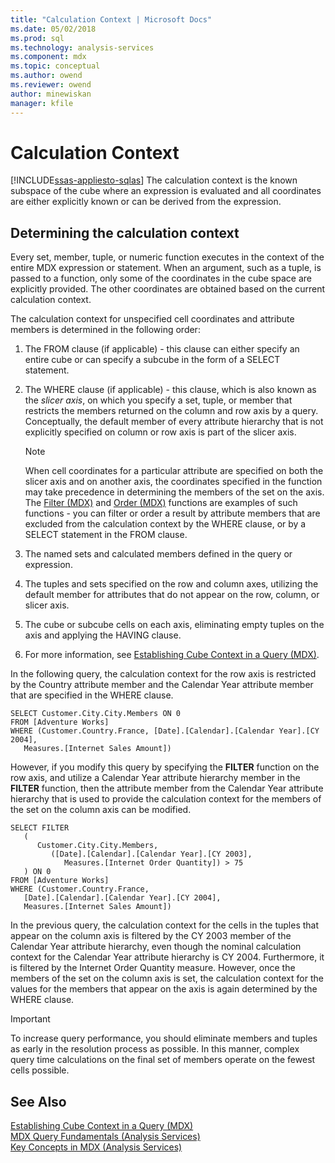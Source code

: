 ```yaml
---
title: "Calculation Context | Microsoft Docs"
ms.date: 05/02/2018
ms.prod: sql
ms.technology: analysis-services
ms.component: mdx
ms.topic: conceptual
ms.author: owend
ms.reviewer: owend
author: minewiskan
manager: kfile
---
```

# Calculation Context
[!INCLUDE[ssas-appliesto-sqlas](../../../includes/ssas-appliesto-sqlas.md)]
  The calculation context is the known subspace of the cube where an expression is evaluated and all coordinates are either explicitly known or can be derived from the expression.  
  
## Determining the calculation context  
 Every set, member, tuple, or numeric function executes in the context of the entire MDX expression or statement. When an argument, such as a tuple, is passed to a function, only some of the coordinates in the cube space are explicitly provided. The other coordinates are obtained based on the current calculation context.  
  
 The calculation context for unspecified cell coordinates and attribute members is determined in the following order:  
  
1.  The FROM clause (if applicable) - this clause can either specify an entire cube or can specify a subcube in the form of a SELECT statement.  
  
2.  The WHERE clause (if applicable) - this clause, which is also known as the *slicer axis*, on which you specify a set, tuple, or member that restricts the members returned on the column and row axis by a query. Conceptually, the default member of every attribute hierarchy that is not explicitly specified on column or row axis is part of the slicer axis.  
  
    > [!NOTE]  
    >  When cell coordinates for a particular attribute are specified on both the slicer axis and on another axis, the coordinates specified in the function may take precedence in determining the members of the set on the axis. The [Filter (MDX)](../../../mdx/filter-mdx.md) and [Order (MDX)](../../../mdx/order-mdx.md) functions are examples of such functions - you can filter or order a result by attribute members that are excluded from the calculation context by the WHERE clause, or by a SELECT statement in the FROM clause.  
  
3.  The named sets and calculated members defined in the query or expression.  
  
4.  The tuples and sets specified on the row and column axes, utilizing the default member for attributes that do not appear on the row, column, or slicer axis.  
  
5.  The cube or subcube cells on each axis, eliminating empty tuples on the axis and applying the HAVING clause.  
  
6.  For more information, see [Establishing Cube Context in a Query &#40;MDX&#41;](../../../analysis-services/multidimensional-models/mdx/establishing-cube-context-in-a-query-mdx.md).  
  
 In the following query, the calculation context for the row axis is restricted by the Country attribute member and the Calendar Year attribute member that are specified in the WHERE clause.  
  
```  
SELECT Customer.City.City.Members ON 0  
FROM [Adventure Works]  
WHERE (Customer.Country.France, [Date].[Calendar].[Calendar Year].[CY 2004],  
   Measures.[Internet Sales Amount])  
```  
  
 However, if you modify this query by specifying the **FILTER** function on the row axis, and utilize a Calendar Year attribute hierarchy member in the **FILTER** function, then the attribute member from the Calendar Year attribute hierarchy that is used to provide the calculation context for the members of the set on the column axis can be modified.  
  
```  
SELECT FILTER  
   (  
      Customer.City.City.Members,   
         ([Date].[Calendar].[Calendar Year].[CY 2003],  
            Measures.[Internet Order Quantity]) > 75   
   ) ON 0  
FROM [Adventure Works]  
WHERE (Customer.Country.France,  
   [Date].[Calendar].[Calendar Year].[CY 2004],  
   Measures.[Internet Sales Amount])  
```  
  
 In the previous query, the calculation context for the cells in the tuples that appear on the column axis is filtered by the CY 2003 member of the Calendar Year attribute hierarchy, even though the nominal calculation context for the Calendar Year attribute hierarchy is CY 2004. Furthermore, it is filtered by the Internet Order Quantity measure. However, once the members of the set on the column axis is set, the calculation context for the values for the members that appear on the axis is again determined by the WHERE clause.  
  
> [!IMPORTANT]  
>  To increase query performance, you should eliminate members and tuples as early in the resolution process as possible. In this manner, complex query time calculations on the final set of members operate on the fewest cells possible.  
  
## See Also  
 [Establishing Cube Context in a Query &#40;MDX&#41;](../../../analysis-services/multidimensional-models/mdx/establishing-cube-context-in-a-query-mdx.md)   
 [MDX Query Fundamentals &#40;Analysis Services&#41;](../../../analysis-services/multidimensional-models/mdx/mdx-query-fundamentals-analysis-services.md)   
 [Key Concepts in MDX &#40;Analysis Services&#41;](../../../analysis-services/multidimensional-models/mdx/key-concepts-in-mdx-analysis-services.md)  
  
  
